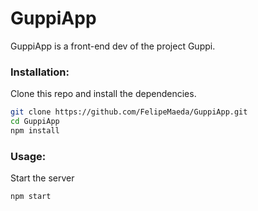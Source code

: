 # GuppiApp

GuppiApp is a front-end dev of the project Guppi.

### Installation:

Clone this repo and install the dependencies.

```sh
git clone https://github.com/FelipeMaeda/GuppiApp.git
cd GuppiApp
npm install
```

### Usage:

Start the server

```sh
npm start
```
